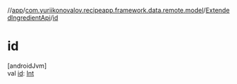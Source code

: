 //[app](../../../index.md)/[com.yuriikonovalov.recipeapp.framework.data.remote.model](../index.md)/[ExtendedIngredientApi](index.md)/[id](id.md)

# id

[androidJvm]\
val [id](id.md): [Int](https://kotlinlang.org/api/latest/jvm/stdlib/kotlin/-int/index.html)
